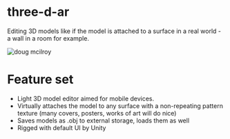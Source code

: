 # three-d-ar
Editing 3D models like if the model is attached to a surface in a real world - a wall in a room for example.

![doug mcilroy](https://i.imgur.com/HlivXOY.jpg)

# Feature set
* Light 3D model editor aimed for mobile devices. 
* Virtually attaches the model to any surface with a non-repeating pattern texture (many covers, posters, works of art will do nice)
* Saves models as .obj to external storage, loads them as well
* Rigged with default UI by Unity
